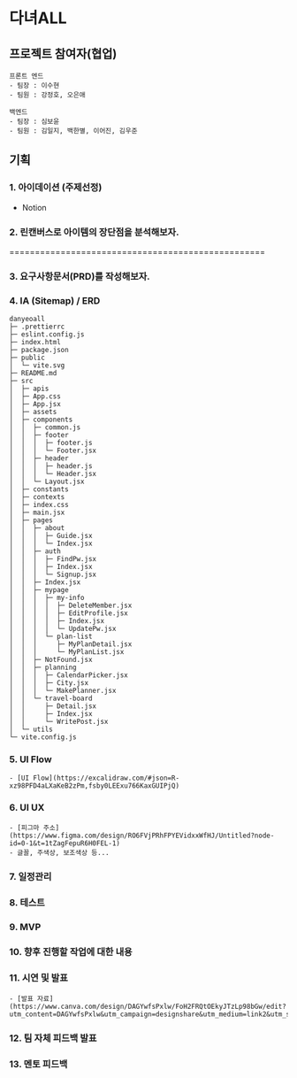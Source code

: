 # 다녀ALL

## 프로젝트 참여자(협업)

```
프론트 엔드
- 팀장 : 이수현
- 팀원 : 강정호, 오은애

백엔드
- 팀장 : 심보윤
- 팀원 : 김일지, 백한별, 이어진, 김우준
```

## 기획

### 1. 아이데이션 (주제선정)

- Notion

### 2. 린캔버스로 아이템의 장단점을 분석해보자.

==================================================

### 3. 요구사항문서(PRD)를 작성해보자.

### 4. IA (Sitemap) / ERD

```
danyeoall
├─ .prettierrc
├─ eslint.config.js
├─ index.html
├─ package.json
├─ public
│  └─ vite.svg
├─ README.md
├─ src
│  ├─ apis
│  ├─ App.css
│  ├─ App.jsx
│  ├─ assets
│  ├─ components
│  │  ├─ common.js
│  │  ├─ footer
│  │  │  ├─ footer.js
│  │  │  └─ Footer.jsx
│  │  ├─ header
│  │  │  ├─ header.js
│  │  │  └─ Header.jsx
│  │  └─ Layout.jsx
│  ├─ constants
│  ├─ contexts
│  ├─ index.css
│  ├─ main.jsx
│  ├─ pages
│  │  ├─ about
│  │  │  ├─ Guide.jsx
│  │  │  └─ Index.jsx
│  │  ├─ auth
│  │  │  ├─ FindPw.jsx
│  │  │  ├─ Index.jsx
│  │  │  └─ Signup.jsx
│  │  ├─ Index.jsx
│  │  ├─ mypage
│  │  │  ├─ my-info
│  │  │  │  ├─ DeleteMember.jsx
│  │  │  │  ├─ EditProfile.jsx
│  │  │  │  ├─ Index.jsx
│  │  │  │  └─ UpdatePw.jsx
│  │  │  └─ plan-list
│  │  │     ├─ MyPlanDetail.jsx
│  │  │     └─ MyPlanList.jsx
│  │  ├─ NotFound.jsx
│  │  ├─ planning
│  │  │  ├─ CalendarPicker.jsx
│  │  │  ├─ City.jsx
│  │  │  └─ MakePlanner.jsx
│  │  └─ travel-board
│  │     ├─ Detail.jsx
│  │     ├─ Index.jsx
│  │     └─ WritePost.jsx
│  └─ utils
└─ vite.config.js

```

### 5. UI Flow

    - [UI Flow](https://excalidraw.com/#json=R-xz98PFD4aLXaKeB2zPm,fsby0LEExu766KaxGUIPjQ)

### 6. UI UX

    - [피그마 주소](https://www.figma.com/design/RO6FVjPRhFPYEVidxxWfHJ/Untitled?node-id=0-1&t=1tZagFepuR6H0FEL-1)
    - 글꼴, 주색상, 보조색상 등...

### 7. 일정관리

### 8. 테스트

### 9. MVP

### 10. 향후 진행할 작업에 대한 내용

### 11. 시연 및 발표

    - [발표 자료](https://www.canva.com/design/DAGYwfsPxlw/FoH2FRQtOEkyJTzLp98bGw/edit?utm_content=DAGYwfsPxlw&utm_campaign=designshare&utm_medium=link2&utm_source=sharebutton)

### 12. 팀 자체 피드백 발표

### 13. 멘토 피드백
